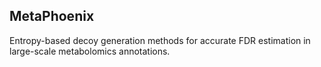 ## MetaPhoenix

Entropy-based decoy generation methods for accurate FDR estimation in large-scale metabolomics annotations.